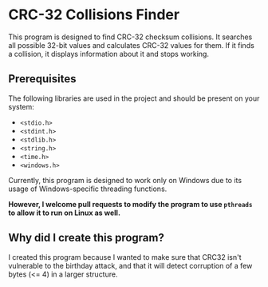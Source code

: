 # CRC-32 Collisions Finder

This program is designed to find CRC-32 checksum collisions. It searches all possible 32-bit values and calculates CRC-32 values for them. If it finds a collision, it displays information about it and stops working.

## Prerequisites

The following libraries are used in the project and should be present on your system:

- `<stdio.h>`
- `<stdint.h>`
- `<stdlib.h>`
- `<string.h>`
- `<time.h>`
- `<windows.h>`

Currently, this program is designed to work only on Windows
due to its usage of Windows-specific threading functions.

**However, I welcome pull requests to modify the program to use `pthreads` to allow it to run on Linux as well.**

## Why did I create this program?

I created this program because I wanted to make sure that CRC32 
isn't vulnerable to the birthday attack, and that it will detect 
corruption of a few bytes (<= 4) in a larger structure.
